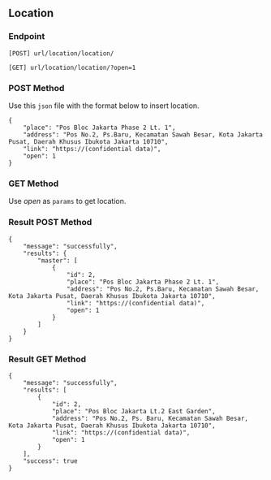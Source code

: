 ## Location

### Endpoint
````
[POST] url/location/location/
````
````
[GET] url/location/location/?open=1 
````

### POST Method
Use this ``json`` file with the format below to insert location.
````
{
    "place": "Pos Bloc Jakarta Phase 2 Lt. 1",
    "address": "Pos No.2, Ps.Baru, Kecamatan Sawah Besar, Kota Jakarta Pusat, Daerah Khusus Ibukota Jakarta 10710",
    "link": "https://(confidential data)",
    "open": 1
}
````

### GET Method
Use *open* as ``params`` to get location.

### Result POST Method
````
{
    "message": "successfully",
    "results": {
        "master": [
            {
                "id": 2,
                "place": "Pos Bloc Jakarta Phase 2 Lt. 1",
                "address": "Pos No.2, Ps.Baru, Kecamatan Sawah Besar, Kota Jakarta Pusat, Daerah Khusus Ibukota Jakarta 10710",
                "link": "https://(confidential data)",
                "open": 1
            }
        ]
    }
}
````

### Result GET Method
````
{
    "message": "successfully",
    "results": [
        {
            "id": 2,
            "place": "Pos Bloc Jakarta Lt.2 East Garden",
            "address": "Pos No.2, Ps. Baru, Kecamatan Sawah Besar, Kota Jakarta Pusat, Daerah Khusus Ibukota Jakarta 10710",
            "link": "https://(confidential data)",
            "open": 1
        }
    ],
    "success": true
}
````